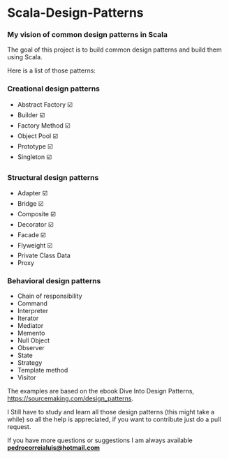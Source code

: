 # Scala-Design-Patterns
### My vision of common design patterns in Scala

The goal of this project is to build common design patterns and build them using Scala.

 Here is a list of those patterns:
 
### Creational design patterns

* Abstract Factory :ballot_box_with_check:
* Builder :ballot_box_with_check:
* Factory Method :ballot_box_with_check:
* Object Pool :ballot_box_with_check:
* Prototype :ballot_box_with_check:
* Singleton :ballot_box_with_check:

### Structural design patterns
 
* Adapter :ballot_box_with_check:
* Bridge :ballot_box_with_check:
* Composite :ballot_box_with_check:
* Decorator :ballot_box_with_check:
* Facade :ballot_box_with_check:
* Flyweight :ballot_box_with_check:
* Private Class Data
* Proxy

### Behavioral design patterns

* Chain of responsibility
* Command
* Interpreter
* Iterator
* Mediator
* Memento
* Null Object
* Observer
* State
* Strategy
* Template method
* Visitor

The examples are based on the ebook Dive Into Design Patterns, https://sourcemaking.com/design_patterns.

I Still have to study and learn all those design patterns (this might take a while) so all the help is appreciated, if you want to contribute just do a pull request.

If you have more questions or suggestions I am always available **pedrocorreialuis@hotmail.com**

